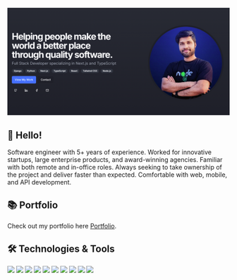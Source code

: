 [![Header](https://github.com/Hamid-ul-Islam/hamid-ul-islam/blob/main/banner.png?raw=true "Header")](https://github.com/hamidlabs)

## 👋 Hello! 
Software engineer with 5+ years of experience.  Worked for innovative startups, large enterprise products, and award-winning agencies.  Familiar with both remote and in-office roles.  Always seeking to take ownership of the project and deliver faster than expected.  Comfortable with web, mobile, and API development.

## 📚 Portfolio
Check out my portfolio here [Portfolio](https://hamidul-islam.vercel.app/).

## 🛠️ Technologies & Tools
![](https://img.shields.io/badge/Code-JavaScript-informational?style=flat&color=informational&logo=javascript)
![](https://img.shields.io/badge/Code-React-informational?style=flat&color=informational&logo=react)
![](https://img.shields.io/badge/Code-TypeScript-informational?style=flat&color=informational)
![](https://img.shields.io/badge/Code-Vue-informational?style=flat&color=informational&logo=vue.js)
![](https://img.shields.io/badge/Code-EcmaScript-informational?style=flat&color=informational)
![](https://img.shields.io/badge/Code-Node-informational?style=flat&color=informational&logo=node.js)
![](https://img.shields.io/badge/Tool-Webpack-informational?style=flat&color=warning&logo=webpack)
![](https://img.shields.io/badge/Tool-Jest-informational?style=flat&color=warning&logo=jest)
![](https://img.shields.io/badge/Tool-SCSS-informational?style=flat&color=warning&logo=sass)
![](https://img.shields.io/badge/Tool-Docker-informational?style=flat&color=warning&logo=docker)
